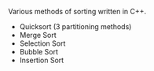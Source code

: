 Various methods of sorting written in C++.

* Quicksort (3 partitioning methods)
* Merge Sort
* Selection Sort
* Bubble Sort
* Insertion Sort